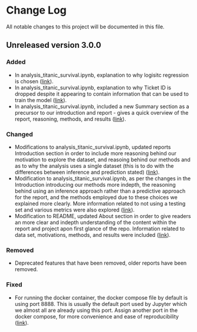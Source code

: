 # Change Log

All notable changes to this project will be documented in this file.

## Unreleased version 3.0.0

### Added

- In analysis_titanic_survival.ipynb, explanation to why logisitc regression is chosen ([link](https://github.com/UBC-MDS/What-Effects-One-Chance-of-Survival-on-the-Titanic-A-Logistic-Regression-Analysis/pull/71/commits/443803704f54997b2add114e4a9400ede80d6f66)).
- In analysis_titanic_survival.ipynb, explanation to why Ticket ID is dropped despite it appearing to contain information that can be used to train the model ([link](https://github.com/UBC-MDS/What-Effects-One-Chance-of-Survival-on-the-Titanic-A-Logistic-Regression-Analysis/pull/70/commits/d69e3761512384c77a562138258d9d54401de5fa)).
- In analysis_titanic_survival.ipynb, included a new Summary section as a precursor to our introduction and report - gives a quick overview of the report, reasoning, methods, and results ([link](https://github.com/UBC-MDS/What-Effects-One-Chance-of-Survival-on-the-Titanic-A-Logistic-Regression-Analysis/pull/75/commits/848e060525b1459e5ba4e5baee0bcc098ac8be91)).

### Changed

- Modifications to analysis_titanic_survival.ipynb, updated reports Introduction section in order to include more reasoning behind our motivation to explore the dataset, and reasoing behind our methods and as to why the analysis uses a single dataset (this is to do with the differences between inference and prediction stated) ([link](https://github.com/UBC-MDS/What-Effects-One-Chance-of-Survival-on-the-Titanic-A-Logistic-Regression-Analysis/pull/76/commits/bf6c37cc6b9489b1c9929bab272f384c2d382a2a)).
- Modification to analysis_titanic_survival.ipynb, as per the changes in the Introduction introducing our methods more indepth, the reasoning behind using an inference approach rather than a predictive approach for the report, and the methods employed due to these choices we explained more clearly. More information related to not using a testing set and various metrics were also explored ([link](https://github.com/UBC-MDS/What-Effects-One-Chance-of-Survival-on-the-Titanic-A-Logistic-Regression-Analysis/pull/76/commits/bf6c37cc6b9489b1c9929bab272f384c2d382a2a)).
- Modification to README, updated About section in order to give readers an more clear and indepth understanding of the content within the report and project apon first glance of the repo. Information related to data set, motivations, methods, and results were included ([link](https://github.com/UBC-MDS/What-Effects-One-Chance-of-Survival-on-the-Titanic-A-Logistic-Regression-Analysis/pull/77/commits/324073e9283702bbe7732ddbde65f4bc3b4aacab)).

### Removed

- Deprecated features that have been removed, older reports have been removed.

### Fixed

- For running the docker container, the docker compose file by default is using port 8888. This is usually the default port used by Jupyter which we almost all are already using this port. Assign another port in the docker compose, for more convenience and ease of reproducibility ([link](https://github.com/UBC-MDS/What-Effects-One-Chance-of-Survival-on-the-Titanic-A-Logistic-Regression-Analysis/pull/72/commits/aae40b94e06677cb8943946e04c41ec96d71ef22)).
